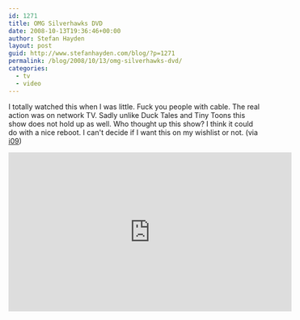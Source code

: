 ```yaml
---
id: 1271
title: OMG Silverhawks DVD
date: 2008-10-13T19:36:46+00:00
author: Stefan Hayden
layout: post
guid: http://www.stefanhayden.com/blog/?p=1271
permalink: /blog/2008/10/13/omg-silverhawks-dvd/
categories:
  - tv
  - video
---
```

I totally watched this when I was little. Fuck you people with cable. The real action was on network TV. Sadly unlike Duck Tales and Tiny Toons this show does not hold up as well. Who thought up this show? I think it could do with a nice reboot. I can't decide if I want this on my wishlist or not. (via <a href="http://io9.com/5061203/the-silverhawks-will-defend-us-from-economic-limbo">i09</a>)

<iframe width="560" height="315" src="https://www.youtube.com/embed/ODm0OjB_dJc" title="YouTube video player" frameborder="0" allow="accelerometer; autoplay; clipboard-write; encrypted-media; gyroscope; picture-in-picture" allowfullscreen></iframe>
